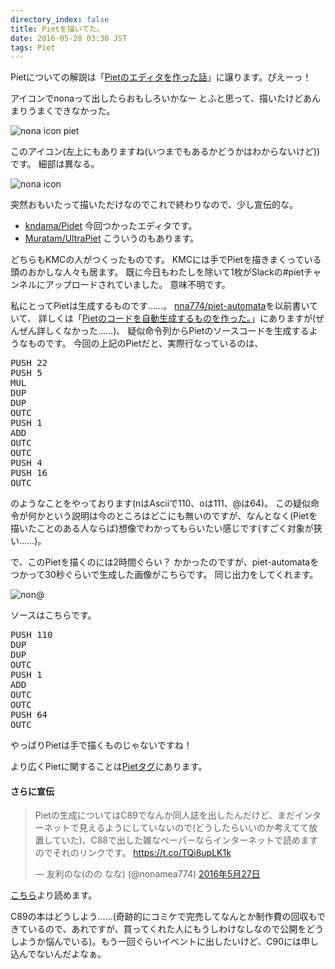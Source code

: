 ```yaml
---
directory_index: false
title: Pietを描いてた。
date: 2016-05-28 03:30 JST
tags: Piet
---
```


Pietについての解説は「[Pietのエディタを作った話](http://www.slideshare.net/KMC_JP/piet-46068527)」に譲ります。ぴえーっ！

アイコンでnonaって出したらおもしろいかなー とふと思って、描いたけどあんまりうまくできなかった。

![nona icon piet](/img/1012-piet-x10.png)

このアイコン(左上にもありますね(いつまでもあるかどうかはわからないけど))です。
細部は異なる。

![nona icon](/img/1012-159x.png)

突然おもいたって描いただけなのでこれで終わりなので、少し宣伝的な。

* [kndama/Pidet](https://github.com/kndama/Pidet) 今回つかったエディタです。
* [Muratam/UltraPiet](https://github.com/Muratam/UltraPiet) こういうのもあります。

どちらもKMCの人がつくったものです。
KMCには手でPietを描きまくっている頭のおかしな人々も居ます。
既に今日もわたしを除いて1枚がSlackの#pietチャンネルにアップロードされていました。
意味不明です。

私にとってPietは生成するものです……。
[nna774/piet-automata](https://github.com/nna774/piet-automata)を以前書いていて、
詳しくは「[Pietのコードを自動生成するものを作った。](/blog/2015/07/20/piet.html)」にありますが(ぜんぜん詳しくなかった……)、
疑似命令列からPietのソースコードを生成するようなものです。
今回の上記のPietだと、実際行なっているのは、

<pre>PUSH 22
PUSH 5
MUL
DUP
DUP
OUTC
PUSH 1
ADD
OUTC
OUTC
PUSH 4
PUSH 16
OUTC
</pre>

のようなことをやっております(nはAsciiで110、oは111、@は64)。
この疑似命令が何かという説明は今のところはどこにも無いのですが、なんとなく(Pietを描いたことのある人ならば)想像でわかってもらいたい感じです(すごく対象が狭い……)。

で、このPietを描くのには2時間ぐらい？ かかったのですが、piet-automataをつかって30秒ぐらいで生成した画像がこちらです。
同じ出力をしてくれます。

![non@](/blog/2016/05/28/out-x10.png)

ソースはこちらです。

<pre>PUSH 110
DUP
DUP
OUTC
PUSH 1
ADD
OUTC
OUTC
PUSH 64
OUTC
</pre>

やっぱりPietは手で描くものじゃないですね！

より広くPietに関することは[Pietタグ](/blog/tags/piet/)にあります。

#### さらに宣伝

<blockquote class="twitter-tweet" data-lang="ja"><p lang="ja" dir="ltr">Pietの生成についてはC89でなんか同人誌を出したんだけど、まだインターネットで見えるようにしていないので(どうしたらいいのか考えてて放置していた)、C88で出した雑なペーパーならインターネットで読めますのでそれのリンクです。 <a href="https://t.co/TQi8upLK1k">https://t.co/TQi8upLK1k</a></p>&mdash; 友利のな(のの なな) (@nonamea774) <a href="https://twitter.com/nonamea774/status/736258119374802945">2016年5月27日</a></blockquote>
<script async src="//platform.twitter.com/widgets.js" charset="utf-8"></script>

[こちら](/piet/c88paper.pdf)より読めます。

C89の本はどうしよう……(奇跡的にコミケで完売してなんとか制作費の回収もできているので、あれですが、買ってくれた人にもうしわけなしなので公開をどうしようか悩んでいる)。もう一回ぐらいイベントに出したいけど、C90には申し込んでないんだよなぁ。

